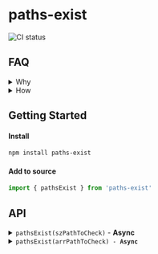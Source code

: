 # paths-exist

![CI status](https://travis-ci.org/servexyz/paths-exist.svg?branch=master)

## FAQ

<details><summary>Why</summary>
Sindre already has a small-bundled version for path-checking <a href="https://www.npmjs.com/package/path-exists">path-exists</a>. I wanted an API that was overloaded with the ability to check for an array of paths. While it would be quite simple to implement a factory, I ended up needing this functionality across a few different projects in a week and decided to abstract it.
</details>

<details><summary>How</summary>
File checks are done using <code>fs.access</code> with the default constant <code>fs.constants.F_OK</code>. In the future, will allow overloading of this constant.

<h3><a href="https://nodejs.org/api/fs.html#fs_file_access_constants">File Access Constant</a>: fs.constants.F_OK</h3>
<p>
"Flag indicating that the file is visible to the calling process. This is useful for determining if a file exists, but says nothing about rwx permissions. Default if no mode is specified."
</p>
</details>

## Getting Started

#### Install

```sh
npm install paths-exist
```

#### Add to source

```js
import { pathsExist } from 'paths-exist'
```

## API

<details><summary><code>pathsExist(szPathToCheck)</code> - <b>Async</b></summary>
---
<b>Where</b>

<ul>
<li><em>szPathToCheck</em> is a string. </li>
</ul>

<b>Examples</b>
<code style="block">


</code>


---
</details>

<details><summary><code>pathsExist(arrPathToCheck) - <b>Async</b></summary>
---

---
</details>

